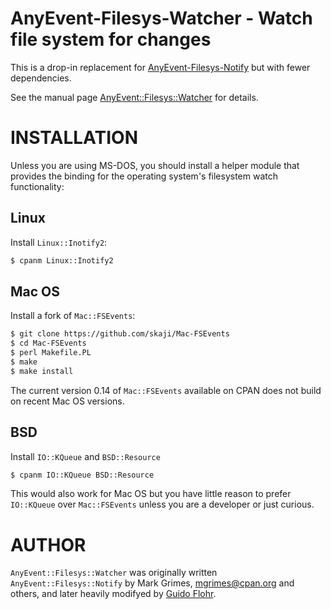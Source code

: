 # AnyEvent-Filesys-Watcher - Watch file system for changes

This is a drop-in replacement for
[AnyEvent-Filesys-Notify](https://github.com/mvgrimes/AnyEvent-Filesys-Notify)
but with fewer dependencies.

See the manual page [AnyEvent::Filesys::Watcher](./lib/AnyEvent/Filesys/Watch.pod)
for details.

# INSTALLATION

Unless you are using MS-DOS, you should install a helper module that provides
the binding for the operating system's filesystem watch functionality:

## Linux

Install `Linux::Inotify2`:

```sh
$ cpanm Linux::Inotify2
```

## Mac OS

Install a fork of `Mac::FSEvents`:

```sh
$ git clone https://github.com/skaji/Mac-FSEvents
$ cd Mac-FSEvents
$ perl Makefile.PL
$ make
$ make install
```

The current version 0.14 of `Mac::FSEvents` available on CPAN does not
build on recent Mac OS versions.

## BSD

Install `IO::KQueue` and `BSD::Resource`

```sh
$ cpanm IO::KQueue BSD::Resource
```

This would also work for Mac OS but you have little reason to prefer
`IO::KQueue` over `Mac::FSEvents` unless you are a developer or just
curious.

# AUTHOR

`AnyEvent::Filesys::Watcher` was originally written 
`AnyEvent::Filesys::Notify` by Mark Grimes,
<mgrimes@cpan.org> and others, and later heavily modifyed 
by [Guido Flohr](http://www.guido-flohr.net/).
